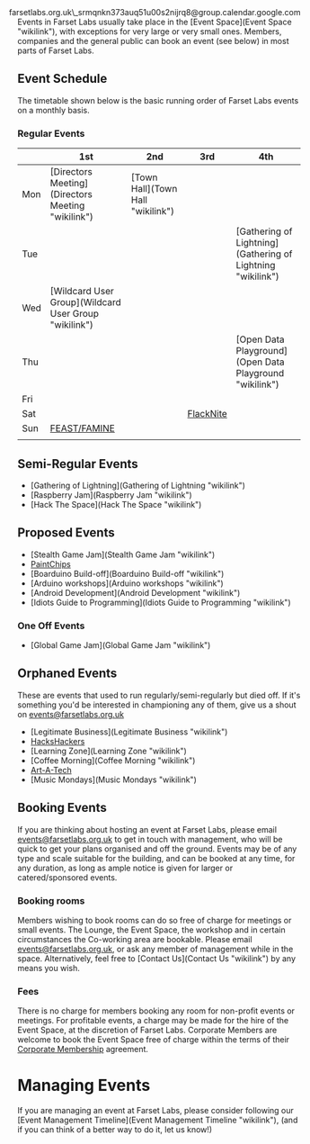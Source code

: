 <div style="float:right; clear:both; margin-left:0.5em;">
<googleagenda>farsetlabs.org.uk\_srmqnkn373auq51u00s2nijrq8@group.calendar.google.com</googleagenda>

</div>
Events in Farset Labs usually take place in the [Event Space](Event Space "wikilink"), with exceptions for very large or very small ones. Members, companies and the general public can book an event (see below) in most parts of Farset Labs.

Event Schedule
--------------

The timetable shown below is the basic running order of Farset Labs events on a monthly basis.

### Regular Events

||1st|2nd|3rd|4th|
|---|---|---|---|---|
|Mon|[Directors Meeting](Directors Meeting "wikilink")|[Town Hall](Town Hall "wikilink")|
|Tue||||[Gathering of Lightning](Gathering of Lightning "wikilink")|
|Wed|[Wildcard User Group](Wildcard User Group "wikilink")|
|Thu||||[Open Data Playground](Open Data Playground "wikilink")|
|Fri|||||
|Sat|||[FlackNite](FlackNite "wikilink")||
|Sun|[FEAST/FAMINE](FEAST/FAMINE "wikilink")|||
||

Semi-Regular Events
-------------------

-   [Gathering of Lightning](Gathering of Lightning "wikilink")
-   [Raspberry Jam](Raspberry Jam "wikilink")
-   [Hack The Space](Hack The Space "wikilink")

Proposed Events
---------------

-   [Stealth Game Jam](Stealth Game Jam "wikilink")
-   [PaintChips](PaintChips "wikilink")
-   [Boarduino Build-off](Boarduino Build-off "wikilink")
-   [Arduino workshops](Arduino workshops "wikilink")
-   [Android Development](Android Development "wikilink")
-   [Idiots Guide to Programming](Idiots Guide to Programming "wikilink")

### One Off Events

-   [Global Game Jam](Global Game Jam "wikilink")

Orphaned Events
---------------

These are events that used to run regularly/semi-regularly but died off. If it's something you'd be interested in championing any of them, give us a shout on [events@farsetlabs.org.uk](mailto://events@farsetlabs.org.uk)

-   [Legitimate Business](Legitimate Business "wikilink")
-   [HacksHackers](HacksHackers "wikilink")
-   [Learning Zone](Learning Zone "wikilink")
-   [Coffee Morning](Coffee Morning "wikilink")
-   [Art-A-Tech](Art-A-Tech "wikilink")
-   [Music Mondays](Music Mondays "wikilink")

Booking Events
--------------

If you are thinking about hosting an event at Farset Labs, please email [events@farsetlabs.org.uk](mailto://events@farsetlabs.org.uk) to get in touch with management, who will be quick to get your plans organised and off the ground. Events may be of any type and scale suitable for the building, and can be booked at any time, for any duration, as long as ample notice is given for larger or catered/sponsored events.

### Booking rooms

Members wishing to book rooms can do so free of charge for meetings or small events. The Lounge, the Event Space, the workshop and in certain circumstances the Co-working area are bookable. Please email events@farsetlabs.org.uk, or ask any member of management while in the space. Alternatively, feel free to [Contact Us](Contact Us "wikilink") by any means you wish.

### Fees

There is no charge for members booking any room for non-profit events or meetings. For profitable events, a charge may be made for the hire of the Event Space, at the discretion of Farset Labs. Corporate Members are welcome to book the Event Space free of charge within the terms of their [Corporate Membership](http://farsetlabs.org.uk/blog/membership/) agreement.

Managing Events
===============

If you are managing an event at Farset Labs, please consider following our [Event Management Timeline](Event Management Timeline "wikilink"), (and if you can think of a better way to do it, let us know!)
